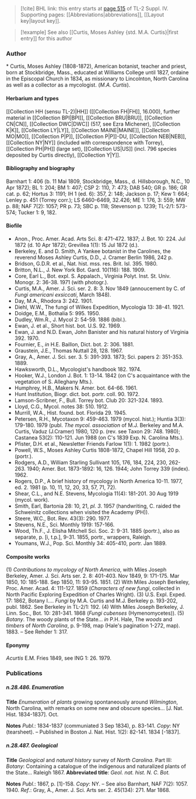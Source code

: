 > [!cite] BHL link: this entry starts at [page 515](https://www.biodiversitylibrary.org/item/103860#page/525/mode/1up) of TL-2 Suppl. IV.
> Supporting pages: [[Abbreviations|abbreviations]], [[Layout key|layout key]].

> [!example] See also [[Curtis, Moses Ashley {std. M.A. Curtis}|first entry]] for this author

### Author

\* Curtis, Moses Ashley (1808-1872), American botanist, teacher and priest, born at Stockbridge, Mass., educated at Williams College until 1827, ordaine in the Episcopal Church in 1834, as missionary to Lincolnton, North Carolina as well as a collector as a mycologist. (*M.A. Curtis*).

#### Herbarium and types

[[Collection HH (sensu TL-2)|HH]] ([[Collection FH|FH]], 16.000), further material in [[Collection BPI|BPI]], [[Collection BRU|BRU]], [[Collection CN|CN]], [[Collection DWC|DWC]] (517, see Ezra Michener), [[Collection K|K]], [[Collection LY|LY]], [[Collection MAINE|MAINE]], [[Collection MO|MO]], [[Collection P|P]], [[Collection P|P]]-DU, [[Collection NEB|NEB]], [[Collection NY|NY]] (included with correspondence with Torrey), [[Collection PH|PH]] (large set), [[Collection US|US]] (incl. 796 species deposited by Curtis directly), [[Collection Y|Y]].

#### Bibliography and biography

Barnhart 1: 406 (b. 11 Mai 1809, Stockbridge, Mass., d. Hillsborough, N.C., 10 Apr 1872); BL 1: 204; BM 1: 407; CSP 2: 110, 7: 473; DAB 540; GR p. 186; GR cat. p. 62; Hortus 3: 1191; IH 1 (ed. 6): 357, 2: 148; Jackson p. 17; Kew 1: 664; Lenley p. 451 (Torrey corr.); LS 6460-6469, 32.426; ME 1: 176, 3: 559; MW p. 88; NAF 7(2): 1057; PR p. 73; SBC p. 118; Stevenson p. 1239; TL-2/1: 573-574; Tucker 1: 9, 182.

#### Biofile

- Anon., Proc. Amer. Acad. Arts Sci. 8: 471-472. 1837; J. Bot. 10: 224. Jul 1872 (d. 10 Apr 1872); Grevillea 1(1): 15 Jul 1872 (d.).
- Berkeley, E. and D. Smith, A Yankee botanist in the Carolines, the reverend Moses Ashley Curtis, D.D., J. Cramer Berlin 1986, 242 p.
- Bridson, G.D.R. et al., Nat. hist. mss. res. Brit. Isl. 395. 1980.
- Britton, N.L., J. New York Bot. Gard. 10(116): 188. 1909.
- Core, Earl L., Bot. expl. S. Appalach., Virginia Polyt. Inst. St. Univ. Monogr. 2: 36-38. 1971 (with photogr.).
- Curtis, M.A., Amer. J. Sci. ser. 2. 8: 3. Nov 1849 (annoucement by C. of *Fungi americani exsiccati*, March 1848).
- Day, M.A., Rhodora 3: 242. 1901.
- Diehl, W.W., The fungi of Wilkes Expedition, Mycologia 13: 38-41. 1921.
- Doidge, E.M., Bothalia 5: 995. 1950.
- Dudley, Wm.R., J. Mycol 2: 54-59. 1886 (bibl.).
- Ewan, J. et al., Short hist. bot. U.S. 92. 1969.
- Ewan, J. and N.D. Ewan, John Banister and his natural history of Virginia 392. 1970.
- Fournier, E., *in* H.E. Baillon, Dict. bot. 2: 306. 1881.
- Graustein, J.E., Thomas Nuttall 28, 128. 1967.
- Gray, A., Amer. J. Sci. ser. 3. 5: 391-393. 1873; Sci. papers 2: 351-353. 1889.
- Hawksworth, D.L., Mycologist's handbook 182. 1974.
- Hooker, W.J., London J. Bot. 1: 13-14. 1842 (on C's acquaintance with the vegetation of S. Alleghany Mts.).
- Humphrey, H.B., Makers N. Amer. bot. 64-66. 1961.
- Hunt Institution, Biogr. dict. bot. portr. coll. 90. 1972.
- Lamson-Scribner, F., Bull. Torrey bot. Club 20: 321-324. 1893.
- Lloyd, C.G., Mycol. notes 38: 510. 1912.
- Murrill, W.A., Hist. found. bot. Florida 29. 1945.
- Petersen, R.H., Mycotaxon 9: 459-463. 1979 (mycol. hist.); Huntia 3(3): 179-180. 1979 (publ. *The mycol. association* of M.J. Berkeley and M.A. Curtis, Vaduz (J.Cramer) 1980, 120 p. (rev. see Taxon 29: 748. 1980); Castanea 53(2): 110-121. Jun 1988 (on C's 1839 Exp. N. Carolina Mts.).
- Pfister, D.H. et al., Newsletter Friends Farlow 1(1): 1. 1982 (portr.).
- Powell, W.S., Moses Ashley Curtis 1808-1872, Chapel Hill 1958, 20 p. (portr.).
- Rodgers, A.D., William Starling Sullivant 105, 176, 184, 224, 230, 262-263. 1940; Amer. Bot. 1873-1892: 16, 126. 1944; John Torrey 339 (index). 1962.
- Rogers, D.P., A brief history of mycology in North America 10-11. 1977, ed. 2. 1981 (p. 10, 11, 12, 20, 33, 57, 71, 72).
- Shear, C.L., and N.E. Stevens, Mycologia 11(4): 181-201. 30 Aug 1919 (mycol. work).
- Smith, Earl, Bartonia 28: 10, 21, *pl. 3*. 1957 (handwriting, C. raided the Schweinitz collections when visited the Academy (PH)).
- Steere, W.C., Bot. Rev. 43(3): 290. 1977.
- Stevens, N.E., Sci. Monthly 1919: 157-166.
- Wood, Th.F., J. Elisha Mitchell Sci. Soc. 2: 9-31. 1885 (portr.), also as separate, p. \[i, t.p.\], 9-31. 1855, portr., wrappers, Raleigh.
- Youmans, W.J., Pop. Sci. Monthly 34: 405-410, portr. Jan 1889.

#### Composite works

(1) *Contributions to mycology of North America*, with Miles Joseph Berkeley, Amer. J. Sci. Arts ser. 2. 8: 401-403. Nov 1849, 9: 171-175. Mar 1850, 10: 185-188. Sep 1850, 11: 93-95. 1851.
(2) With Miles Joseph Berkeley, Proc. Amer. Acad. 4: 111-127. 1859 (*Characters of new fungi*, collected in North Pacific Exploring Expedition of Charles Wright).
(3) U.S. Expl. Exped. 17: 1862, Botany I.... *Fungi* by M.A. Curtis and M.J. Berkeley p. 193-202, publ. 1862. See Berkeley in TL-2/1: 192.
(4) With Miles Joseph Berkeley, J. Linn. Soc., Bot. 10: 281-341. 1868 (*Fungi cubenses* (Hymenomycetes)).
(5) *Botany*. The woody plants of the State... *in* P.H. Hale, The *woods* and *timbers* of *North Carolina*, p. 9-198, map (Hale's pagination 1-272, map). 1883. – See Rehder 1: 317.

#### Eponymy

*Acurtis* E.M. Fries 1849, see ING 1: 26. 1979.

### Publications

##### n.28.486. Enumeration

**Title**
*Enumeration* of *plants* growing spontaneously around *Wilmington*, North Carolina, with remarks on some new and obscure species... \[J. Nat. Hist. 1834-1837\]. Oct.

**Notes**
*Publ*.: 1834-1837 (communiated 3 Sep 1834), p. 83-141. *Copy*: NY (tearsheet). – Published in Boston J. Nat. Hist. 1(2): 82-141. 1834 \[-1837\].

##### n.28.487. Geological

**Title**
*Geological* and *natural history* survey of *North Carolina*. Part III: *Botany*: Containing a catalogue of the indigenous and naturalized plants of the State... Raleigh 1867.
**Abbreviated title**: *Geol. nat. hist. N. C. Bot.*

**Notes**
*Publ*.: 1867, p. \[1\]-158. *Copy*: NY. – See also Barnhart, NAF 7(2): 1057. 1940.
*Ref*.: Gray, A., Amer. J. Sci. Arts ser. 2. 45(134): 271. Mar 1868.

